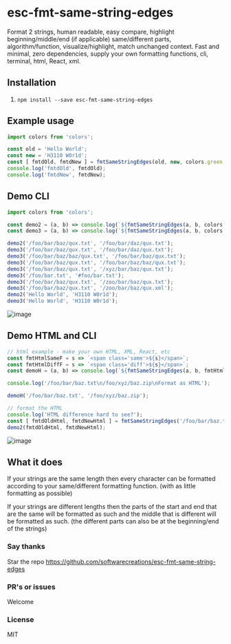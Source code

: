 # esc-fmt-same-string-edges
Format 2 strings, human readable, easy compare, highlight beginning/middle/end (if applicable) same/different parts, algorithm/function, visualize/highlight, match unchanged context. Fast and minimal, zero dependencies, supply your own formatting functions, cli, terminal, html, React, xml.

## Installation
1. `npm install --save esc-fmt-same-string-edges`

## Example usage
```javascript
import colors from 'colors';

const old = 'Hello World';
const new = 'H3110 W0r1d';
const [ fmtdOld, fmtdNew ] = fmtSameStringEdges(old, new, colors.green, colors.red);
console.log('fmtdOld', fmtdOld);
console.log('fmtdNew', fmtdNew);
```

## Demo CLI
```javascript
import colors from 'colors';

const demo2 = (a, b) => console.log(`${fmtSameStringEdges(a, b, colors.green, colors.red                ).join('\n')}\n`);
const demo3 = (a, b) => console.log(`${fmtSameStringEdges(a, b, colors.green, colors.red, colors.magenta).join('\n')}\n`);

demo2('/foo/bar/baz/qux.txt', '/foo/bar/daz/qux.txt');
demo3('/foo/bar/baz/qux.txt', '/foo/bar/daz/qux.txt');
demo3('/foo/bar/baz/baz/qux.txt', '/foo/bar/baz/qux.txt');
demo3('/foo/bar/baz/qux.txt', '/foo/bar/baz/baz/qux.txt');
demo3('/foo/bar/baz/qux.txt', '/xyz/bar/baz/qux.txt');
demo3('/foo/bar.txt', '#foo/bar.txt');
demo3('/foo/bar/baz/qux.txt', '/zoo/bar/baz/qux.txt');
demo3('/foo/bar/baz/qux.txt', '/zoo/bar/baz/qux.xml');
demo2('Hello World', 'H3110 W0r1d');
demo3('Hello World', 'H3110 W0r1d');
```
![image](https://github.com/user-attachments/assets/63b1e62a-4575-4252-b4a5-019f90d1684d)

## Demo HTML and CLI
```javascript
// html example - make your own HTML, XML, React, etc
const fmtHtmlSameF = s => `<span class='same'>${s}</span>`;
const fmtHtmlDiffF = s => `<span class='diff'>${s}</span>`;
const demoH = (a, b) => console.log(`${fmtSameStringEdges(a, b, fmtHtmlSameF, fmtHtmlDiffF).join('\n')}\n`);

console.log('/foo/bar/baz.txt\n/foo/xyz/baz.zip\nFormat as HTML');

demoH('/foo/bar/baz.txt', '/foo/xyz/baz.zip');

// format the HTML
console.log('HTML difference hard to see?');
const [ fmtdOldHtml, fmtdNewHtml ] = fmtSameStringEdges('/foo/bar/baz.txt', '/foo/xyz/baz.zip', fmtHtmlSameF, fmtHtmlDiffF);
demo2(fmtdOldHtml, fmtdNewHtml);
```
![image](https://github.com/user-attachments/assets/ecb82086-b9f3-486f-a427-8e09b771e8fe)

## What it does
If your strings are the same length then every character can be formatted according to your same/different formatting function. (with as little formatting as possible)

If your strings are different lengths then the parts of the start and end that are the same will be formatted as such and the middle that is different will be formatted as such. (the different parts can also be at the beginning/end of the strings)

### Say thanks
Star the repo
https://github.com/softwarecreations/esc-fmt-same-string-edges

### PR's or issues
Welcome

### License
MIT
